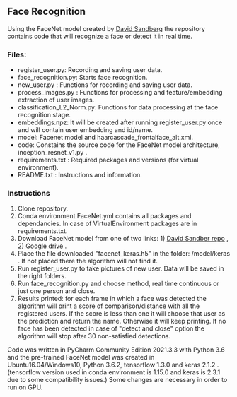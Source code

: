 ## Face Recognition  
Using the FaceNet model created by [David Sandberg](https://github.com/davidsandberg) the repository contains code that will recognize a face or detect it in real time.

### Files:
- register_user.py: Recording and saving user data.
- face_recognition.py: Starts face recognition.
- new_user.py : Functions for recording and saving user data.
- process_images.py : Functions for processing and feature/embedding extraction of user images.
- classification_L2_Norm.py: Functions for data processing at the face recognition stage.
- embeddings.npz: It will be created after running register_user.py once and will contain user embedding and id/name.
- model: Facenet model and haarcascade_frontalface_alt.xml.
- code: Constains the source code for the FaceNet model architecture, inception_resnet_v1.py .
- requirements.txt : Required packages and versions (for virtual environment).
- README.txt : Instructions and information.

### Instructions
1. Clone repository.
2. Conda environment FaceNet.yml contains all packages and dependancies. In case of VirtualEnvironment packages are in requirements.txt.
3. Download FaceNet model from one of two links: 1) [David Sandber repo](https://github.com/davidsandberg/facenet) , 2) [Google drive](https://drive.google.com/drive/folders/17_KjPI2rfze0d23VBWxdC9HTS0ZeF7x3?usp=sharing) .
4. Place the file downloaded "facenet_keras.h5" in the folder: /model/keras . If not placed there the algorithm will not find it.
5. Run register_user.py to take pictures of new user. Data will be saved in the right folders.
6. Run face_recognition.py and choose method, real time continuous or just one person and close.
7. Results printed: for each frame in which a face was detected the algorithm will print a score of comparison/distance with all the registered users.
   If the score is less than one it will choose that user as the prediction and return the name. Otherwise it will keep printing. 
   If no face has been detected
   in case of "detect and close" option the algorithm will stop after 30 non-satisfied detections.


Code was written in PyCharm Community Edition 2021.3.3 with Python 3.6 and
the pre-trained FaceNet model was created in Ubuntu16.04/Windows10, Python 3.6.2, tensorflow 1.3.0 and keras 2.1.2 .
(tensorflow version used in conda environment is 1.15.0 and keras is 2.3.1 due to some compatibility issues.)
Some changes are necessary in order to run on GPU.
